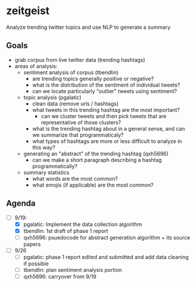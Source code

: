 # zeitgeist
Analyze trending twitter topics and use NLP to generate a summary

## Goals

- grab corpus from live twitter data (trending hashtags)
- areas of analysis:
    - sentiment analysis of corpus (tbendlin)
        - are trending topics generally positive or negative?
        - what is the distribution of the sentiment of individual tweets?
        - can we locate particularly "outlier" tweets using sentiment?
    - topic analysis (pgalatic)
        - clean data (remove urls / hashtags)
        - what tweets in this trending hashtag are the most important?
            - can we cluster tweets and then pick tweets that are representative of those clusters?
        - what is the trending hashtag about in a general sense, and can we summarize that programmaticaly?
        - what types of hashtags are more or less difficult to analyze in this way?
    - generating an "abstract" of the trending hashtag (qxh5696)
        - can we make a short paragraph describing a hashtag programmatically?
    - summary statistics
        - what words are the most common?
        - what emojis (if applicable) are the most common?
        
## Agenda

- [ ] 9/19:
    - [x] pgalatic: Implement the data collection algorithm
    - [x] tbendlin: 1st draft of phase 1 report
    - [ ] qxh5696: psuedocode for abstract generation algorithm + its source papers
- [ ] 9/26
    - [ ] pgalatic: phase 1 report edited and submitted and add data cleaning if possible
    - [ ] tbendlin: plan sentiment analysis portion
    - [ ] qxh5696: carryover from 9/19